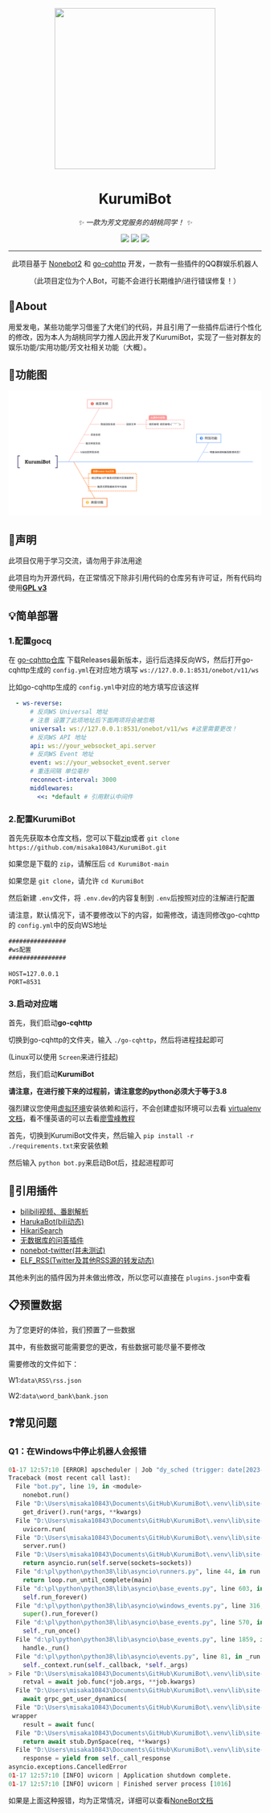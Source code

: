 <!-- markdownlint-disable MD033 MD041 -->
<p align="center">
  <div align=center><img width="320" height="320" src="https://s2.loli.net/2023/01/16/7b4TJpn1tYP8sej.png"/></div>
</p>

<div align="center">

# KurumiBot

<!-- prettier-ignore-start -->
<!-- markdownlint-disable-next-line MD036 -->
_✨ 一款为芳文党服务的胡桃同学！ ✨_
<!-- prettier-ignore-end -->

</div>

<div align=center>
  <img src="https://img.shields.io/badge/OneBot-11-black?style=for-the-badge"></img>
  <img src="https://img.shields.io/github/license/misaka10843/KurumiBot?style=for-the-badge"></img>
  <img src="https://img.shields.io/badge/python-3.8+-blue?style=for-the-badge"></img>
</div>

<hr>

<div align=center>

此项目基于 [Nonebot2](https://github.com/nonebot/nonebot2) 和 [go-cqhttp](https://github.com/Mrs4s/go-cqhttp) 开发，一款有一些插件的QQ群娱乐机器人

（此项目定位为个人Bot，可能不会进行长期维护/进行错误修复！）

</div>

## 💭About

用爱发电，某些功能学习借鉴了大佬们的代码，并且引用了一些插件后进行个性化的修改，因为本人为胡桃同学力推人因此开发了KurumiBot，实现了一些对群友的娱乐功能/实用功能/芳文社相关功能（大概）。

## 🔨功能图

![qwq](./Road.png)

## 📣声明

此项目仅用于学习交流，请勿用于非法用途

此项目均为开源代码，在正常情况下除非引用代码的仓库另有许可证，所有代码均使用[**GPL v3**](https://choosealicense.com/licenses/gpl-3.0/)

## 💡简单部署

### 1.配置gocq

在 [go-cqhttp仓库](https://github.com/Mrs4s/go-cqhttp) 下载Releases最新版本，运行后选择反向WS，然后打开go-cqhttp生成的 `config.yml`在对应地方填写 `ws://127.0.0.1:8531/onebot/v11/ws`

比如go-cqhttp生成的 `config.yml`中对应的地方填写应该这样

```yml
  - ws-reverse:
      # 反向WS Universal 地址
      # 注意 设置了此项地址后下面两项将会被忽略
      universal: ws://127.0.0.1:8531/onebot/v11/ws #这里需要更改！
      # 反向WS API 地址
      api: ws://your_websocket_api.server
      # 反向WS Event 地址
      event: ws://your_websocket_event.server
      # 重连间隔 单位毫秒
      reconnect-interval: 3000
      middlewares:
        <<: *default # 引用默认中间件
```

### 2.配置KurumiBot

首先先获取本仓库文档，您可以下载[zip](https://github.com/misaka10843/KurumiBot/archive/refs/heads/main.zip)或者 `git clone https://github.com/misaka10843/KurumiBot.git`

如果您是下载的 `zip`，请解压后 `cd KurumiBot-main`

如果您是 `git clone`，请允许 `cd KurumiBot`

然后新建 `.env`文件，将 `.env.dev`的内容复制到 `.env`后按照对应的注解进行配置

请注意，默认情况下，请不要修改以下的内容，如需修改，请连同修改go-cqhttp的 `config.yml`中的反向WS地址

```.env
################
#ws配置
################

HOST=127.0.0.1
PORT=8531
```

### 3.启动对应端

首先，我们启动**go-cqhttp**

切换到go-cqhttp的文件夹，输入 `./go-cqhttp`，然后将进程挂起即可

(Linux可以使用 `Screen`来进行挂起)

然后，我们启动**KurumiBot**

**请注意，在进行接下来的过程前，请注意您的python必须大于等于3.8**

强烈建议您使用[虚拟环境](https://docs.python.org/zh-cn/3/library/venv.html)安装依赖和运行，不会创建虚拟环境可以去看 [virtualenv 文档](https://virtualenv.pypa.io/en/latest/index.html)，看不懂英语的可以去看[廖雪峰教程](https://www.liaoxuefeng.com/wiki/1016959663602400/1019273143120480)

首先，切换到KurumiBot文件夹，然后输入 `pip install -r ./requirements.txt`来安装依赖

然后输入 `python bot.py`来启动Bot后，挂起进程即可

## 🔗引用插件

- [bilibili视频、番剧解析](https://github.com/mengshouer/nonebot_plugin_analysis_bilibili)
- [HarukaBot(bili动态)](https://github.com/SK-415/HarukaBot)
- [HikariSearch](https://github.com/MeetWq/nonebot-plugin-hikarisearch)
- [无数据库的问答插件](https://github.com/kexue-z/nonebot-plugin-word-bank2)
- [nonebot-twitter(并未测试)](https://github.com/SlieFamily/nonebot-twitter)
- [ELF_RSS(Twitter及其他RSS源的转发动态)](https://github.com/Quan666/ELF_RSS)

其他未列出的插件因为并未做出修改，所以您可以直接在 `plugins.json`中查看

## 📋预置数据

为了您更好的体验，我们预置了一些数据

其中，有些数据可能需要您的更改，有些数据可能尽量不要修改

需要修改的文件如下：

W1:`data\RSS\rss.json`

W2:`data\word_bank\bank.json`

## ❓常见问题

### Q1：在Windows中停止机器人会报错

```python
01-17 12:57:10 [ERROR] apscheduler | Job "dy_sched (trigger: date[2023-01-17 12:57:09 CST], next run at: 2023-01-17 12:57:09 CST)" raised an exception
Traceback (most recent call last):
  File "bot.py", line 19, in <module>
    nonebot.run()
  File "D:\Users\misaka10843\Documents\GitHub\KurumiBot\.venv\lib\site-packages\nonebot\__init__.py", line 273, in run
    get_driver().run(*args, **kwargs)
  File "D:\Users\misaka10843\Documents\GitHub\KurumiBot\.venv\lib\site-packages\nonebot\drivers\fastapi.py", line 172, in run
    uvicorn.run(
  File "D:\Users\misaka10843\Documents\GitHub\KurumiBot\.venv\lib\site-packages\uvicorn\main.py", line 569, in run
    server.run()
  File "D:\Users\misaka10843\Documents\GitHub\KurumiBot\.venv\lib\site-packages\uvicorn\server.py", line 60, in run
    return asyncio.run(self.serve(sockets=sockets))
  File "d:\pl\python\python38\lib\asyncio\runners.py", line 44, in run
    return loop.run_until_complete(main)
  File "d:\pl\python\python38\lib\asyncio\base_events.py", line 603, in run_until_complete
    self.run_forever()
  File "d:\pl\python\python38\lib\asyncio\windows_events.py", line 316, in run_forever
    super().run_forever()
  File "d:\pl\python\python38\lib\asyncio\base_events.py", line 570, in run_forever
    self._run_once()
  File "d:\pl\python\python38\lib\asyncio\base_events.py", line 1859, in _run_once
    handle._run()
  File "d:\pl\python\python38\lib\asyncio\events.py", line 81, in _run
    self._context.run(self._callback, *self._args)
> File "D:\Users\misaka10843\Documents\GitHub\KurumiBot\.venv\lib\site-packages\apscheduler\executors\base_py3.py", line 30, in run_coroutine_job
    retval = await job.func(*job.args, **job.kwargs)
  File "D:\Users\misaka10843\Documents\GitHub\KurumiBot\.venv\lib\site-packages\haruka_bot\plugins\pusher\dynamic_pusher.py", line 38, in dy_sched
    await grpc_get_user_dynamics(
  File "D:\Users\misaka10843\Documents\GitHub\KurumiBot\.venv\lib\site-packages\bilireq\grpc\utils\__init__.py", line 48, in
 wrapper
    result = await func(
  File "D:\Users\misaka10843\Documents\GitHub\KurumiBot\.venv\lib\site-packages\bilireq\grpc\dynamic\__init__.py", line 20, in grpc_get_user_dynamics
    return await stub.DynSpace(req, **kwargs)
  File "D:\Users\misaka10843\Documents\GitHub\KurumiBot\.venv\lib\site-packages\grpc\aio\_call.py", line 271, in __await__
    response = yield from self._call_response
asyncio.exceptions.CancelledError
01-17 12:57:10 [INFO] uvicorn | Application shutdown complete.
01-17 12:57:10 [INFO] uvicorn | Finished server process [1016]
```

如果是上面这种报错，均为正常情况，详细可以查看[NoneBot文档](https://v2.nonebot.dev/docs/tutorial/choose-driver#fastapi%E9%BB%98%E8%AE%A4)
